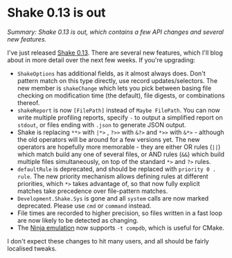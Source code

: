 # Shake 0.13 is out

_Summary: Shake 0.13 is out, which contains a few API changes and several new features._

I've just released [Shake 0.13](http://hackage.haskell.org/package/shake). There are several new features, which I'll blog about in more detail over the next few weeks. If you're upgrading:

* `ShakeOptions` has additional fields, as it almost always does. Don't pattern match on this type directly, use record updates/selectors. The new member is `shakeChange` which lets you pick between basing file checking on modification time (the default), file digests, or combinations thereof.
* `shakeReport` is now `[FilePath]` instead of `Maybe FilePath`. You can now write multiple profiling reports, specify `-` to output a simplified report on `stdout`, or files ending with `.json` to generate JSON output.
*  Shake is replacing `**>` with `|*>` , `?>>` with `&?>` and `*>>` with `&*>` - although the old operators will be around for a few versions yet. The new operators are hopefully more memorable - they are either OR rules (`||`) which match build any one of several files, or AND rules (`&&`) which build multiple files simultaneously, on top of the standard `*>` and `?>` rules. 
* `defaultRule` is deprecated, and should be replaced with `priority 0 . rule`. The new priority mechanism allows defining rules at different priorities, which `*>` takes advantage of, so that now fully explicit matches take precedence over file-pattern matches.
* `Development.Shake.Sys` is gone and all `system` calls are now marked deprecated. Please use `cmd` or `command` instead.
* File times are recorded to higher precision, so files written in a fast loop are now likely to be detected as changing.
* The [Ninja emulation](https://github.com/ndmitchell/shake/blob/master/docs/Ninja.md#readme) now supports `-t compdb`, which is useful for CMake.

I don't expect these changes to hit many users, and all should be fairly localised tweaks.
